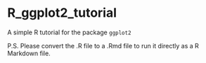 # R_ggplot2_tutorial
A simple R tutorial for the package `ggplot2`

P.S. Please convert the .R file to a .Rmd file to run it directly as a R Markdown file.
